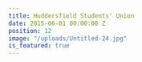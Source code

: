 ```yaml
---
title: Huddersfield Students' Union
date: 2015-06-01 00:00:00 Z
position: 12
image: "/uploads/Untitled-24.jpg"
is_featured: true
---
```



